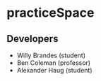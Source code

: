 # practiceSpace


## Developers
* Willy Brandes (student)
* Ben Coleman (professor)
* Alexander Haug (student)